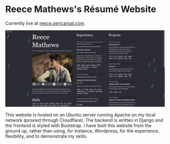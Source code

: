 # Reece Mathews's Résumé Website

Currently live at [reece.pericarpal.com](https://reece.pericarpal.com/).

![Screenshot of website](static/resume/site.jpg)

This website is hosted on an Ubuntu server running Apache on my local network (proxied through Cloudflare). The backend is written in Django and the frontend is styled with Bootstrap. I have built this website from the ground up, rather than using, for instance, Wordpress, for the experience, flexibility, and to demonstrate my skills.
